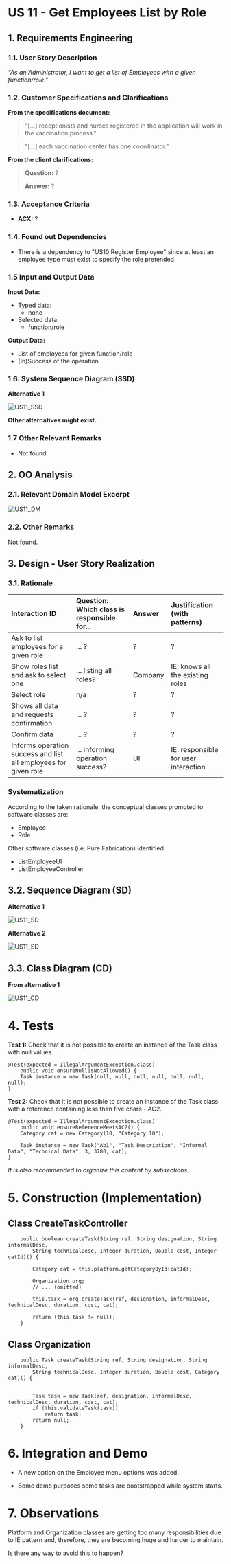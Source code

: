 # US 11 - Get Employees List by Role

## 1. Requirements Engineering

### 1.1. User Story Description

_"As an Administrator, I want to get a list of Employees with a given function/role."_

### 1.2. Customer Specifications and Clarifications

**From the specifications document:**

> "[...] receptionists and nurses registered in the application will work in the vaccination process."

> "[...] each vaccination center has one coordinator."

**From the client clarifications:**

> **Question:** ?
>
> **Answer:** ?

### 1.3. Acceptance Criteria

- **ACX:** ?

### 1.4. Found out Dependencies

- There is a dependency to "US10 Register Employee" since at least an employee type must exist to specify the role pretended.

### 1.5 Input and Output Data

**Input Data:**

- Typed data:
  - none
- Selected data:
  - function/role

**Output Data:**

- List of employees for given function/role
- (In)Success of the operation

### 1.6. System Sequence Diagram (SSD)

**Alternative 1**

![US11_SSD](SSD/US11_SSD.svg)

**Other alternatives might exist.**

### 1.7 Other Relevant Remarks

- Not found.

## 2. OO Analysis

### 2.1. Relevant Domain Model Excerpt

![US11_DM](DM/US11_DM.svg)

### 2.2. Other Remarks

Not found.

## 3. Design - User Story Realization

### 3.1. Rationale

| Interaction ID                                                  | Question: Which class is responsible for... | Answer  | Justification (with patterns)        |
| :-------------------------------------------------------------- | :------------------------------------------ | :------ | :----------------------------------- |
| Ask to list employees for a given role                          | ... ?                                       | ?       | ?                                    |
| Show roles list and ask to select one                           | ... listing all roles?                      | Company | IE: knows all the existing roles     |
| Select role                                                     | n/a                                         | ?       | ?                                    |
| Shows all data and requests confirmation                        | ... ?                                       | ?       | ?                                    |
| Confirm data                                                    | ... ?                                       | ?       | ?                                    |
| Informs operation success and list all employees for given role | ... informing operation success?            | UI      | IE: responsible for user interaction |

### Systematization

According to the taken rationale, the conceptual classes promoted to software classes are:

- Employee
- Role

Other software classes (i.e. Pure Fabrication) identified:

- ListEmployeeUI
- ListEmployeeController

## 3.2. Sequence Diagram (SD)

**Alternative 1**

![US11_SD](SD/US11_SD.svg)

**Alternative 2**

![US11_SD](SD/US11_SD_v2.svg)

## 3.3. Class Diagram (CD)

**From alternative 1**

![US11_CD](CD/US11_CD.svg)

# 4. Tests

**Test 1:** Check that it is not possible to create an instance of the Task class with null values.

    @Test(expected = IllegalArgumentException.class)
    	public void ensureNullIsNotAllowed() {
    	Task instance = new Task(null, null, null, null, null, null, null);
    }

**Test 2:** Check that it is not possible to create an instance of the Task class with a reference containing less than five chars - AC2.

    @Test(expected = IllegalArgumentException.class)
    	public void ensureReferenceMeetsAC2() {
    	Category cat = new Category(10, "Category 10");

    	Task instance = new Task("Ab1", "Task Description", "Informal Data", "Technical Data", 3, 3780, cat);
    }

_It is also recommended to organize this content by subsections._

# 5. Construction (Implementation)

## Class CreateTaskController

    	public boolean createTask(String ref, String designation, String informalDesc,
    		String technicalDesc, Integer duration, Double cost, Integer catId)() {

    		Category cat = this.platform.getCategoryById(catId);

    		Organization org;
    		// ... (omitted)

    		this.task = org.createTask(ref, designation, informalDesc, technicalDesc, duration, cost, cat);

    		return (this.task != null);
    	}

## Class Organization

    	public Task createTask(String ref, String designation, String informalDesc,
    		String technicalDesc, Integer duration, Double cost, Category cat)() {


    		Task task = new Task(ref, designation, informalDesc, technicalDesc, duration, cost, cat);
    		if (this.validateTask(task))
    			return task;
    		return null;
    	}

# 6. Integration and Demo

- A new option on the Employee menu options was added.

- Some demo purposes some tasks are bootstrapped while system starts.

# 7. Observations

Platform and Organization classes are getting too many responsibilities due to IE pattern and, therefore, they are becoming huge and harder to maintain.

Is there any way to avoid this to happen?
